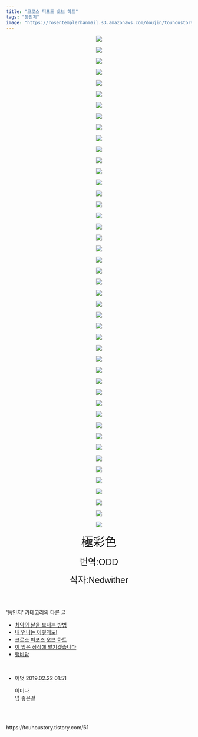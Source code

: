 ```yaml
---
title: "크로스 퍼포즈 오브 하트"
tags: "동인지"
image: "https://rosentemplerhanmail.s3.amazonaws.com/doujin/touhoustory/61/001.png"
---
```

<div class="article">
<div class="tt_article_useless_p_margin"><p style="text-align: center; clear: none; float: none;"><img src="{{ site.imgserver11 }}/touhoustory/61/001.png"/></p><p style="text-align: center; clear: none; float: none;"><img src="{{ site.imgserver11 }}/touhoustory/61/002.png"/></p><p style="text-align: center; clear: none; float: none;"><img src="{{ site.imgserver11 }}/touhoustory/61/003.png"/></p><p style="text-align: center; clear: none; float: none;"><img src="{{ site.imgserver11 }}/touhoustory/61/004.png"/></p><p style="text-align: center; clear: none; float: none;"><img src="{{ site.imgserver11 }}/touhoustory/61/005.png"/></p><p style="text-align: center; clear: none; float: none;"><img src="{{ site.imgserver11 }}/touhoustory/61/006.png"/></p><p style="text-align: center; clear: none; float: none;"><img src="{{ site.imgserver11 }}/touhoustory/61/007.png"/></p><p style="text-align: center; clear: none; float: none;"><img src="{{ site.imgserver11 }}/touhoustory/61/008.png"/></p><p style="text-align: center; clear: none; float: none;"><img src="{{ site.imgserver11 }}/touhoustory/61/009.png"/></p><p style="text-align: center; clear: none; float: none;"><img src="{{ site.imgserver11 }}/touhoustory/61/010.png"/></p><p style="text-align: center; clear: none; float: none;"><img src="{{ site.imgserver11 }}/touhoustory/61/011.png"/></p><p style="text-align: center; clear: none; float: none;"><img src="{{ site.imgserver11 }}/touhoustory/61/012.png"/></p><p style="text-align: center; clear: none; float: none;"><img src="{{ site.imgserver11 }}/touhoustory/61/013.png"/></p><p style="text-align: center; clear: none; float: none;"><img src="{{ site.imgserver11 }}/touhoustory/61/014.png"/></p><p style="text-align: center; clear: none; float: none;"><img src="{{ site.imgserver11 }}/touhoustory/61/015.png"/></p><p style="text-align: center; clear: none; float: none;"><img src="{{ site.imgserver11 }}/touhoustory/61/016.png"/></p><p style="text-align: center; clear: none; float: none;"><img src="{{ site.imgserver11 }}/touhoustory/61/017.png"/></p><p style="text-align: center; clear: none; float: none;"><img src="{{ site.imgserver11 }}/touhoustory/61/018.png"/></p><p style="text-align: center; clear: none; float: none;"><img src="{{ site.imgserver11 }}/touhoustory/61/019.png"/></p><p style="text-align: center; clear: none; float: none;"><img src="{{ site.imgserver11 }}/touhoustory/61/020.png"/></p><p style="text-align: center; clear: none; float: none;"><img src="{{ site.imgserver11 }}/touhoustory/61/021.png"/></p><p style="text-align: center; clear: none; float: none;"><img src="{{ site.imgserver11 }}/touhoustory/61/022.png"/></p><p style="text-align: center; clear: none; float: none;"><img src="{{ site.imgserver11 }}/touhoustory/61/023.png"/></p><p style="text-align: center; clear: none; float: none;"><img src="{{ site.imgserver11 }}/touhoustory/61/024.png"/></p><p style="text-align: center; clear: none; float: none;"><img src="{{ site.imgserver11 }}/touhoustory/61/025.png"/></p><p style="text-align: center; clear: none; float: none;"><img src="{{ site.imgserver11 }}/touhoustory/61/026.png"/></p><p style="text-align: center; clear: none; float: none;"><img src="{{ site.imgserver11 }}/touhoustory/61/027.png"/></p><p style="text-align: center; clear: none; float: none;"><img src="{{ site.imgserver11 }}/touhoustory/61/028.png"/></p><p style="text-align: center; clear: none; float: none;"><img src="{{ site.imgserver11 }}/touhoustory/61/029.png"/></p><p style="text-align: center; clear: none; float: none;"><img src="{{ site.imgserver11 }}/touhoustory/61/030.png"/></p><p style="text-align: center; clear: none; float: none;"><img src="{{ site.imgserver11 }}/touhoustory/61/031.png"/></p><p style="text-align: center; clear: none; float: none;"><img src="{{ site.imgserver11 }}/touhoustory/61/032.png"/></p><p style="text-align: center; clear: none; float: none;"><img src="{{ site.imgserver11 }}/touhoustory/61/033.png"/></p><p style="text-align: center; clear: none; float: none;"><img src="{{ site.imgserver11 }}/touhoustory/61/034.png"/></p><p style="text-align: center; clear: none; float: none;"><img src="{{ site.imgserver11 }}/touhoustory/61/035.png"/></p><p style="text-align: center; clear: none; float: none;"><img src="{{ site.imgserver11 }}/touhoustory/61/036.png"/></p><p style="text-align: center; clear: none; float: none;"><img src="{{ site.imgserver11 }}/touhoustory/61/037.png"/></p><p style="text-align: center; clear: none; float: none;"><img src="{{ site.imgserver11 }}/touhoustory/61/038.png"/></p><p style="text-align: center; clear: none; float: none;"><img src="{{ site.imgserver11 }}/touhoustory/61/039.png"/></p><p style="text-align: center; clear: none; float: none;"><img src="{{ site.imgserver11 }}/touhoustory/61/040.png"/></p><p style="text-align: center; clear: none; float: none;"><img src="{{ site.imgserver11 }}/touhoustory/61/041.png"/></p><p style="text-align: center; clear: none; float: none;"><img src="{{ site.imgserver11 }}/touhoustory/61/042.png"/></p><p style="text-align: center; clear: none; float: none;"><img src="{{ site.imgserver11 }}/touhoustory/61/043.png"/></p><p style="text-align: center; clear: none; float: none;"><img src="{{ site.imgserver11 }}/touhoustory/61/044.png"/></p><p style="text-align: center; clear: none; float: none;"><img src="{{ site.imgserver11 }}/touhoustory/61/045.png"/></p><p style="text-align: center;"><span style='font-family: "맑은 고딕", sans-serif;'></span><span style='font-family: "맑은 고딕", sans-serif;'></span><span style='font-family: "맑은 고딕", sans-serif;'></span><span style='font-family: "맑은 고딕", sans-serif;'></span><span style='font-family: "맑은 고딕", sans-serif;'></span><span style='font-family: "맑은 고딕", sans-serif;'></span><span style='font-family: "맑은 고딕", sans-serif;'></span><span style='font-family: "맑은 고딕", sans-serif;'></span><span style='font-family: "맑은 고딕", sans-serif;'></span><span style='font-family: "맑은 고딕", sans-serif;'></span><span style='font-family: "맑은 고딕", sans-serif;'></span><span style='font-family: "맑은 고딕", sans-serif;'></span><span style='font-family: "맑은 고딕", sans-serif;'></span><span style='font-family: "맑은 고딕", sans-serif;'></span><span style='font-family: "맑은 고딕", sans-serif;'></span><span style='font-family: "맑은 고딕", sans-serif;'></span><span style='font-family: "맑은 고딕", sans-serif;'></span><span style='font-family: "맑은 고딕", sans-serif;'></span><span style='font-family: "맑은 고딕", sans-serif;'></span><span style='font-family: "맑은 고딕", sans-serif;'></span><span style='font-family: "맑은 고딕", sans-serif;'></span><span style='font-family: "맑은 고딕", sans-serif;'></span><span style='font-family: "맑은 고딕", sans-serif;'></span><span style='font-family: "맑은 고딕", sans-serif;'></span><span style='font-family: "맑은 고딕", sans-serif;'></span><span style='font-family: "맑은 고딕", sans-serif;'></span><span style='font-family: "맑은 고딕", sans-serif;'></span><span style='font-family: "맑은 고딕", sans-serif;'></span><span style='font-family: "맑은 고딕", sans-serif;'></span><span style='font-family: "맑은 고딕", sans-serif;'></span><span style='font-family: "맑은 고딕", sans-serif;'></span><span style='font-family: "맑은 고딕", sans-serif;'></span><span style='font-family: "맑은 고딕", sans-serif;'></span><span style='font-family: "맑은 고딕", sans-serif;'></span><span style='font-family: "맑은 고딕", sans-serif;'></span><span style='font-family: "맑은 고딕", sans-serif;'></span><span style='font-family: "맑은 고딕", sans-serif;'></span><span style='font-family: "맑은 고딕", sans-serif;'></span><span style='font-family: "맑은 고딕", sans-serif;'></span><span style='font-family: "맑은 고딕", sans-serif;'></span><span style='font-family: "맑은 고딕", sans-serif;'></span><span style='font-family: "맑은 고딕", sans-serif;'></span><span style='font-family: "맑은 고딕", sans-serif;'></span><span style='font-family: "맑은 고딕", sans-serif;'></span><span style="font-size: 24pt;"></span><span style='font-size: 32px; font-family: "맑은 고딕", sans-serif;'>極彩色</span></p><p style="text-align: center;"><span style='font-size: 18pt; font-family: "맑은 고딕", sans-serif;'>번역:ODD</span></p><p style="text-align: center;"><span style="font-size: 32px;"><span style='font-size: 18pt; font-family: "맑은 고딕", sans-serif;'>식자:Nedwither</span></span></p> </div></div><br/>
<div class="tagTrail">
</div><br/>
<div class="another">
<p>'동인지' 카테고리의 다른 글</p>
<ul>
<li><a href="/touhoustory_63">최악의 날을 보내는 방법</a></li>
<li><a href="/touhoustory_62">내 언니는 이렇게도!</a></li>
<li><a href="/touhoustory_61">크로스 퍼포즈 오브 하트</a></li>
<li><a href="/touhoustory_60">이 앞은 상상에 맡기겠습니다</a></li>
<li><a href="/touhoustory_59">행비담</a></li>
</ul>
</div><br/>
<div class="cb_lstcomment">
<ul>
<li class="cb_thumb_off" id="comment15027791">
<div class="cb_comment_area">
<div class="cb_info_area">
<div class="cb_section">
<span class="cb_nick_name">어멋</span>
<span class="cb_date">2019.02.22 01:51 </span>
</div>
</div>
<div class="cb_dsc_comment">
<p class="cb_dsc">
										어머나<br/>
넘 좋은걸
									</p>
</div>
</div></li>
</ul>
</div><br/>
<br/>
<p id="refer">https://touhoustory.tistory.com/61</p>
<br/>
